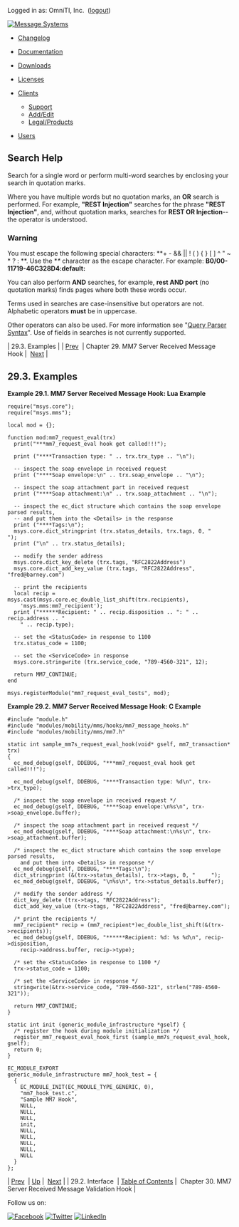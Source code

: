 Logged in as: OmniTI, Inc.  ([logout](https://support.messagesystems.com/logout.php))

[![Message Systems](https://support.messagesystems.com/images/ms-white205.png)](https://support.messagesystems.com/start.php) 

*   [Changelog](https://support.messagesystems.com/start.php?show=changelog)
*   [Documentation](https://support.messagesystems.com/docs/)
*   [Downloads](https://support.messagesystems.com/start.php)

*   [Licenses](https://support.messagesystems.com/license_summary.php)
*   <a href="">Clients</a>
    *   [Support](https://support.messagesystems.com/cs.php)
    *   [Add/Edit](https://support.messagesystems.com/edit_client.php)
    *   [Legal/Products](https://support.messagesystems.com/edit_products.php)
*   [Users](https://support.messagesystems.com/edit_customer.php)

## Search Help

Search for a single word or perform multi-word searches by enclosing your search in quotation marks.

Where you have multiple words but no quotation marks, an **OR** search is performed. For example, **"REST Injection"** searches for the phrase **"REST Injection"**, and, without quotation marks, searches for **REST OR Injection**--the operator is understood.

### Warning

You must escape the following special characters: **+ - && || ! ( ) { } [ ] ^ " ~ * ? : \**. Use the **\** character as the escape character. For example: **B0/00-11719-46C328D4\:default\:**

You can also perform **AND** searches, for example, **rest AND port** (no quotation marks) finds pages where both these words occur.

Terms used in searches are case-insensitive but operators are not. Alphabetic operators **must** be in uppercase.

Other operators can also be used. For more information see "[Query Parser Syntax](https://lucene.apache.org/core/old_versioned_docs/versions/3_0_0/queryparsersyntax.html)". Use of fields in searches is not currently supported.

| 29.3. Examples |
| [Prev](MM7ServerReceivedMessageHook.interface.php)  | Chapter 29. MM7 Server Received Message Hook |  [Next](MM7ServerReceivedMessageValidationHook.php) |

## 29.3. Examples

<a name="MM7_Server_Received_Message_Hook.lua"></a>

**Example 29.1. MM7 Server Received Message Hook: Lua Example**

```
require("msys.core");
require("msys.mms");

local mod = {};

function mod:mm7_request_eval(trx)
  print("***mm7_request_eval hook get called!!!");

  print ("****Transaction type: " .. trx.trx_type .. "\n");

  -- inspect the soap envelope in received request
  print ("****Soap envelope:\n" .. trx.soap_envelope .. "\n");

  -- inspect the soap attachment part in received request
  print ("****Soap attachment:\n" .. trx.soap_attachment .. "\n");

  -- inspect the ec_dict structure which contains the soap envelope parsed results,
  -- and put them into the <Details> in the response
  print ("****Tags:\n");
  msys.core.dict_stringprint (trx.status_details, trx.tags, 0, "     ");
  print ("\n" .. trx.status_details);

  -- modify the sender address
  msys.core.dict_key_delete (trx.tags, "RFC2822Address")
  msys.core.dict_add_key_value (trx.tags, "RFC2822Address", "fred@barney.com")

  -- print the recipients
  local recip = msys.cast(msys.core.ec_double_list_shift(trx.recipients),
    'msys.mms:mm7_recipient');
  print ("******Recipient: " .. recip.disposition .. ": " .. recip.address .. "
    " .. recip.type);

  -- set the <StatusCode> in response to 1100
  trx.status_code = 1100;

  -- set the <ServiceCode> in response
  msys.core.stringwrite (trx.service_code, "789-4560-321", 12);

  return MM7_CONTINUE;
end

msys.registerModule("mm7_request_eval_tests", mod);
```

<a name="MM7_Server_Received_Message_Hook.c"></a>

**Example 29.2. MM7 Server Received Message Hook: C Example**

```
#include "module.h"
#include "modules/mobility/mms/hooks/mm7_message_hooks.h"
#include "modules/mobility/mms/mm7.h"

static int sample_mm7s_request_eval_hook(void* gself, mm7_transaction* trx)
{
  ec_mod_debug(gself, DDEBUG, "***mm7_request_eval hook get called!!!");

  ec_mod_debug(gself, DDEBUG, "****Transaction type: %d\n", trx->trx_type);

  /* inspect the soap envelope in received request */
  ec_mod_debug(gself, DDEBUG, "****Soap envelope:\n%s\n", trx->soap_envelope.buffer);

  /* inspect the soap attachment part in received request */
  ec_mod_debug(gself, DDEBUG, "****Soap attachment:\n%s\n", trx->soap_attachment.buffer);

  /* inspect the ec_dict structure which contains the soap envelope parsed results,
    and put them into <Details> in response */
  ec_mod_debug(gself, DDEBUG, "****Tags:\n");
  dict_stringprint (&(trx->status_details), trx->tags, 0, "     ");
  ec_mod_debug(gself, DDEBUG, "\n%s\n", trx->status_details.buffer);

  /* modify the sender address */
  dict_key_delete (trx->tags, "RFC2822Address");
  dict_add_key_value (trx->tags, "RFC2822Address", "fred@barney.com");

  /* print the recipients */
  mm7_recipient* recip = (mm7_recipient*)ec_double_list_shift(&(trx->recipients));
  ec_mod_debug(gself, DDEBUG, "******Recipient: %d: %s %d\n", recip->disposition,
    recip->address.buffer, recip->type);

  /* set the <StatusCode> in response to 1100 */
  trx->status_code = 1100;

  /* set the <ServiceCode> in response */
  stringwrite(&trx->service_code, "789-4560-321", strlen("789-4560-321"));

  return MM7_CONTINUE;
}

static int init (generic_module_infrastructure *gself) {
  /* register the hook during module initialization */
  register_mm7_request_eval_hook_first (sample_mm7s_request_eval_hook, gself);
  return 0;
}

EC_MODULE_EXPORT
generic_module_infrastructure mm7_hook_test = {
  {
    EC_MODULE_INIT(EC_MODULE_TYPE_GENERIC, 0),
    "mm7_hook_test.c",
    "Sample MM7 Hook",
    NULL,
    NULL,
    NULL,
    init,
    NULL,
    NULL,
    NULL,
    NULL,
    NULL
  }
};
```

| [Prev](MM7ServerReceivedMessageHook.interface.php)  | [Up](MM7ServerReceivedMessageHook.php) |  [Next](MM7ServerReceivedMessageValidationHook.php) |
| 29.2. Interface  | [Table of Contents](index.php) |  Chapter 30. MM7 Server Received Message Validation Hook |

Follow us on:

[![Facebook](https://support.messagesystems.com/images/icon-facebook.png)](http://www.facebook.com/messagesystems) [![Twitter](https://support.messagesystems.com/images/icon-twitter.png)](http://twitter.com/#!/MessageSystems) [![LinkedIn](https://support.messagesystems.com/images/icon-linkedin.png)](http://www.linkedin.com/company/message-systems)
